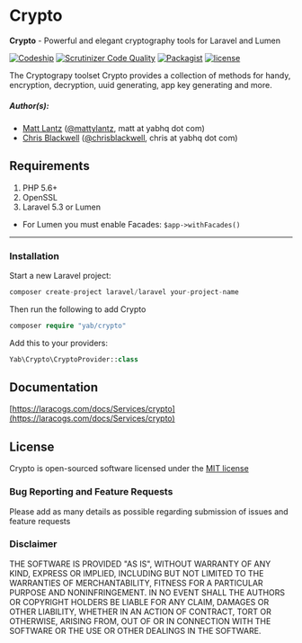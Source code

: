 # Crypto

**Crypto** - Powerful and elegant cryptography tools for Laravel and Lumen

[![Codeship](https://img.shields.io/codeship/6ef9c860-2f4a-0134-3809-5ebc8f268022.svg?maxAge=2592000)](https://packagist.org/packages/yab/crypto)
[![Scrutinizer Code Quality](https://scrutinizer-ci.com/g/YABhq/Crypto/badges/quality-score.png?b=develop)](https://scrutinizer-ci.com/g/YABhq/Crypto/?branch=develop)
[![Packagist](https://img.shields.io/packagist/dt/yab/crypto.svg?maxAge=2592000)](https://packagist.org/packages/yab/crypto)
[![license](https://img.shields.io/github/license/mashape/apistatus.svg?maxAge=2592000)](https://packagist.org/packages/yab/crypto)

The Cryptograpy toolset Crypto provides a collection of methods for handy, encryption, decryption, uuid generating, app key generating and more.

##### Author(s):
* [Matt Lantz](https://github.com/mlantz) ([@mattylantz](http://twitter.com/mattylantz), matt at yabhq dot com)
* [Chris Blackwell](https://github.com/chrisblackwell) ([@chrisblackwell](https://twitter.com/chrisblackwell), chris at yabhq dot com)

## Requirements

1. PHP 5.6+
2. OpenSSL
3. Laravel 5.3 or Lumen

* For Lumen you must enable Facades: `$app->withFacades()`

----

### Installation

Start a new Laravel project:
```php
composer create-project laravel/laravel your-project-name
```

Then run the following to add Crypto
```php
composer require "yab/crypto"
```

Add this to your providers:
```php
Yab\Crypto\CryptoProvider::class
```

## Documentation

[https://laracogs.com/docs/Services/crypto](https://laracogs.com/docs/Services/crypto)

## License
Crypto is open-sourced software licensed under the [MIT license](http://opensource.org/licenses/MIT)

### Bug Reporting and Feature Requests
Please add as many details as possible regarding submission of issues and feature requests

### Disclaimer
THE SOFTWARE IS PROVIDED "AS IS", WITHOUT WARRANTY OF ANY KIND, EXPRESS OR IMPLIED, INCLUDING BUT NOT LIMITED TO THE WARRANTIES OF MERCHANTABILITY, FITNESS FOR A PARTICULAR PURPOSE AND NONINFRINGEMENT. IN NO EVENT SHALL THE AUTHORS OR COPYRIGHT HOLDERS BE LIABLE FOR ANY CLAIM, DAMAGES OR OTHER LIABILITY, WHETHER IN AN ACTION OF CONTRACT, TORT OR OTHERWISE, ARISING FROM, OUT OF OR IN CONNECTION WITH THE SOFTWARE OR THE USE OR OTHER DEALINGS IN THE SOFTWARE.
